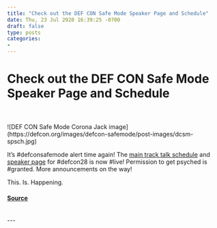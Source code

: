 ```yaml
---
title: "Check out the DEF CON Safe Mode Speaker Page and Schedule"
date: Thu, 23 Jul 2020 16:39:25 -0700
draft: false
type: posts
categories: 
- 
---
```

# Check out the DEF CON Safe Mode Speaker Page and Schedule

<br/>

<br/>
![DEF CON Safe Mode Corona Jack image](https://defcon.org/images/defcon-safemode/post-images/dcsm-spsch.jpg)  

It’s #defconsafemode alert time again! The [main track talk schedule](https://defcon.org/html/defcon-safemode/dc-safemode-schedule.html) and [speaker page](https://defcon.org/html/defcon-safemode/dc-safemode-schedule.html) for #defcon28 is now #live! Permission to get psyched is #granted. More announcements on the way!  
  
This. Is. Happening.

#### [Source](https://defcon.org/html/defcon-safemode/dc-safemode-schedule.html)

<br/>
---
